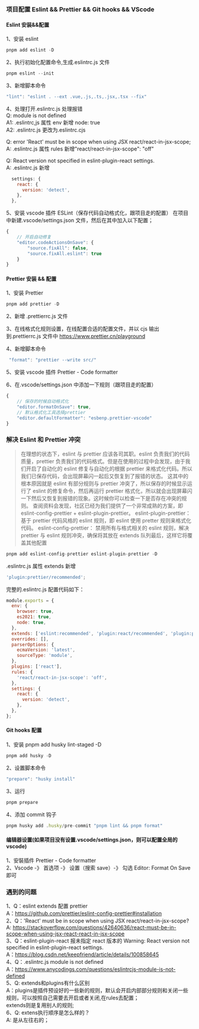 ### 项目配置 Eslint && Prettier && Git hooks && VScode

#### Eslint 安装&&配置

1、安装 eslint

```javascript
pnpm add eslint -D
```

2、执行初始化配置命令,生成.eslintrc.js 文件

```javascript
pnpm eslint --init
```

3、新增脚本命令

```javascript
"lint": "eslint . --ext .vue,.js,.ts,.jsx,.tsx --fix"
```

4、处理打开.eslintrc.js 处理报错  
Q: module is not defined  
A1: .eslintrc,js 属性 env 新增 node: true  
A2: .eslintrc.js 更改为.eslintrc.cjs

Q: error 'React' must be in scope when using JSX react/react-in-jsx-scope;  
A: .eslintrc.js 属性 rules 新增"react/react-in-jsx-scope": "off"

Q: React version not specified in eslint-plugin-react settings.  
A: .eslintrc.js 新增

```javascript
  settings: {
    react: {
      version: 'detect',
    },
  },
```

5、安装 vscode 插件 ESLint（保存代码自动格式化，跟项目走的配置）
在项目中新建.vscode/settings.json 文件，然后在其中加入以下配置；

```javascript
{
    // 开启自动修复
    "editor.codeActionsOnSave": {
        "source.fixAll": false,
        "source.fixAll.eslint": true
    }
}
```

#### Prettier 安装 && 配置

1、安装 Prettier

```javascript
pnpm add prettier -D
```

2、新增 .prettierrc.js 文件

3、在线格式化规则设置，在线配置合适的配置文件，并以 cjs 输出到.prettierrc.js 文件中
https://www.prettier.cn/playground

4、新增脚本命令

```javascript
 "format": "prettier --write src/"
```

5、安装 vscode 插件 Prettier - Code formatter

6、在.vscode/settings.json 中添加一下规则（跟项目走的配置）

```javascript
{
    // 保存的时候自动格式化
    "editor.formatOnSave": true,
    // 默认格式化工具选择prettier
    "editor.defaultFormatter": "esbenp.prettier-vscode"
}
```

### 解决 Eslint 和 Prettier 冲突

> 在理想的状态下，eslint 与 prettier 应该各司其职。eslint 负责我们的代码质量，prettier 负责我们的代码格式。但是在使用的过程中会发现，由于我们开启了自动化的 eslint 修复与自动化的根据 prettier 来格式化代码。所以我们已保存代码，会出现屏幕闪一起后又恢复到了报错的状态。
> 这其中的根本原因就是 eslint 有部分规则与 prettier 冲突了，所以保存的时候显示运行了 eslint 的修复命令，然后再运行 prettier 格式化，所以就会出现屏幕闪一下然后又恢复到报错的现象。这时候你可以检查一下是否存在冲突的规则。
> 查阅资料会发现，社区已经为我们提供了一个非常成熟的方案，即 eslint-config-prettier + eslint-plugin-prettier。
> eslint-plugin-prettier： 基于 prettier 代码风格的 eslint 规则，即 eslint 使用 pretter 规则来格式化代码。
> eslint-config-prettier： 禁用所有与格式相关的 eslint 规则，解决 prettier 与 eslint 规则冲突，确保将其放在 extends 队列最后，这样它将覆盖其他配置

```javascript
pnpm add eslint-config-prettier eslint-plugin-prettier -D
```

.eslintrc.js 属性 extends 新增

```javascript
'plugin:prettier/recommended';
```

完整的.eslintrc.js 配置代码如下：

```javascript
module.exports = {
  env: {
    browser: true,
    es2021: true,
    node: true,
  },
  extends: ['eslint:recommended', 'plugin:react/recommended', 'plugin:prettier/recommended'],
  overrides: [],
  parserOptions: {
    ecmaVersion: 'latest',
    sourceType: 'module',
  },
  plugins: ['react'],
  rules: {
    'react/react-in-jsx-scope': 'off',
  },
  settings: {
    react: {
      version: 'detect',
    },
  },
};
```

#### Git hooks 配置

1、安装 pnpm add husky lint-staged -D

```javascript
pnpm add husky -D
```

2、设置脚本命令

```javascript
"prepare": "husky install"
```

3、运行

```javascript
pnpm prepare
```

4、添加 commit 钩子

```javascript
pnpm husky add .husky/pre-commit "pnpm lint && pnpm format"
```

#### 编辑器设置(如果项目没有设置.vscode/settings.json，则可以配置全局的 vscode)

1、安裝插件 Prettier - Code formatter  
2、Vscode -》 首选项 -》 设置（搜索 save）-》 勾选 Editor: Format On Save 即可

### 遇到的问题

1、Q：eslint extends 配置 prettier  
A：https://github.com/prettier/eslint-config-prettier#installation  
2、Q：'React' must be in scope when using JSX react/react-in-jsx-scope?  
A: https://stackoverflow.com/questions/42640636/react-must-be-in-scope-when-using-jsx-react-react-in-jsx-scope  
3、Q：eslint-plugin-react 报未指定 react 版本的 Warning: React version not specified in eslint-plugin-react settings.  
A：https://blog.csdn.net/keepfriend/article/details/100858645  
4、Q：.eslintrc.js module is not defined  
A：https://www.anycodings.com/questions/eslintrcjs-module-is-not-defined   
5、Q: extends和plugins有什么区别   
A：plugins是插件预设好的一些新的规则，默认会开启内部部分规则和关闭一些规则，可以按照自己需要去开启或者关闭,在rules去配置；   
extends则是复用别人的规则;  
6、Q: extens执行顺序是怎么样的？   
A: 是从左往右的；   
